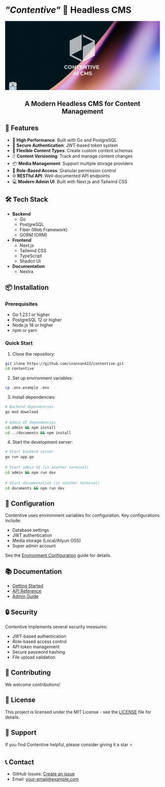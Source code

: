 # _"Contentive"_ 📖 Headless CMS

<img src="./documents/public/contentive_post.png" alt="Contentive Logo">
<div align="center">
  <h2>A Modern Headless CMS for Content Management</h3>
</div>

## 🌟 Features

- 🚀 **High Performance**: Built with Go and PostgreSQL
- 🔐 **Secure Authentication**: JWT-based token system
- 📝 **Flexible Content Types**: Create custom content schemas
- 🗄️ **Content Versioning**: Track and manage content changes
- 📦 **Media Management**: Support multiple storage providers
- 🔑 **Role-Based Access**: Granular permission control
- 🌐 **RESTful API**: Well-documented API endpoints
- 💻 **Modern Admin UI**: Built with Next.js and Tailwind CSS

## 🛠️ Tech Stack

- **Backend**
  - Go
  - PostgreSQL
  - Fiber (Web Framework)
  - GORM (ORM)
- **Frontend**
  - Next.js
  - Tailwind CSS
  - TypeScript
  - Shadcn UI
- **Documentation**
  - Nextra

## 📦 Installation

### Prerequisites

- Go 1.23.1 or higher
- PostgreSQL 12 or higher
- Node.js 18 or higher
- npm or yarn

### Quick Start

1. Clone the repository:

```bash
git clone https://github.com/inannan423/contentive.git
cd contentive
```

2. Set up environment variables:

```bash
cp .env.example .env
```

3. Install dependencies:

```bash
# Backend dependencies
go mod download

# Admin UI dependencies
cd admin && npm install
cd ../documents && npm install
```

4. Start the development server:

```bash
# Start backend server
go run app.go

# Start admin UI (in another terminal)
cd admin && npm run dev

# Start documentation (in another terminal)
cd documents && npm run dev
```

## 🔧 Configuration

Contentive uses environment variables for configuration. Key configurations include:

- Database settings
- JWT authentication
- Media storage (Local/Aliyun OSS)
- Super admin account

See the [Environment Configuration](https://contentive-docs.vercel.app/getting-started/environments) guide for details.

## 📚 Documentation

- [Getting Started](https://contentive-docs.vercel.app/getting-started)
- [API Reference](https://contentive-docs.vercel.app/api)
- [Admin Guide](https://contentive-docs.vercel.app/admin)

## 🔒 Security

Contentive implements several security measures:

- JWT-based authentication
- Role-based access control
- API token management
- Secure password hashing
- File upload validation

## 🤝 Contributing

We welcome contributions!

## 📄 License

This project is licensed under the MIT License - see the [LICENSE](LICENSE) file for details.

## 🌟 Support

If you find Contentive helpful, please consider giving it a star ⭐️

## 📞 Contact

- GitHub Issues: [Create an issue](https://github.com/inannan423/contentive/issues)
- Email: [your-email@example.com](mailto:jetzihan@outlook.com)
